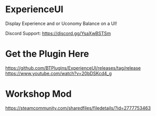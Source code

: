 # ExperienceUI

Display Experience and or Uconomy Balance on a UI!

Discord Support: https://discord.gg/YsaXwBSTSm

# Get the Plugin Here
https://github.com/BTPlugins/ExperienceUI/releases/tag/release
<br/>https://www.youtube.com/watch?v=20bDSKcd4_g

# Workshop Mod
https://steamcommunity.com/sharedfiles/filedetails/?id=2777753463
